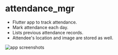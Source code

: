 # attendance_mgr

* Flutter app to track attendance.
* Mark attendance each day.
* Lists previous attendance records.
* Attendee's location and image are stored as well.


![app screenshots](https://github.com/tushar422/attendance_mgr/assets/35392413/e48fa771-4d9f-4b62-867d-9b02b7d69523)
